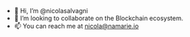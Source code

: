 - 👋 Hi, I’m @nicolasalvagni
- 💞️ I’m looking to collaborate on the Blockchain ecosystem. 
- 📫 You can reach me at nicola@namarie.io

<!---
ElMikeTesla/ElMikeTesla is a ✨ special ✨ repository because its `README.md` (this file) appears on your GitHub profile.
You can click the Preview link to take a look at your changes.
--->
